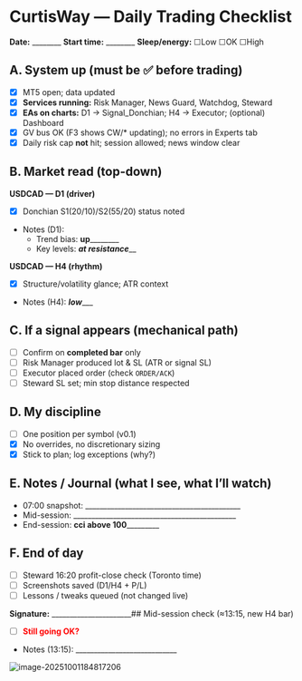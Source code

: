 # CurtisWay — Daily Trading Checklist

**Date:** ________    **Start time:** ________    **Sleep/energy:** ☐Low ☐OK ☐High

## A. System up (must be ✅ before trading)
- [x] MT5 open; data updated
- [x] **Services running:** Risk Manager, News Guard, Watchdog, Steward
- [x] **EAs on charts:** D1 → Signal_Donchian; H4 → Executor; (optional) Dashboard
- [x] GV bus OK (F3 shows CW/* updating); no errors in Experts tab
- [x] Daily risk cap **not** hit; session allowed; news window clear

## B. Market read (top-down)
**USDCAD — D1 (driver)**
- [x] Donchian S1(20/10)/S2(55/20) status noted
- Notes (D1):  
  - Trend bias: ______up______________  
  - Key levels: _________at resistance___________

**USDCAD — H4 (rhythm)**
- [x] Structure/volatility glance; ATR context
- Notes (H4): _________low____________

## C. If a signal appears (mechanical path)
- [ ] Confirm on **completed bar** only
- [ ] Risk Manager produced lot & SL (ATR or signal SL)
- [ ] Executor placed order (check `ORDER/ACK`)
- [ ] Steward SL set; min stop distance respected

## D. My discipline
- [ ] One position per symbol (v0.1)
- [x] No overrides, no discretionary sizing
- [x] Stick to plan; log exceptions (why?)

## E. Notes / Journal (what I see, what I’ll watch)
- 07:00 snapshot: ___________________________________________
- Mid-session: _____________________________________________
- End-session: __________________cci above 100___________________________

## F. End of day
- [ ] Steward 16:20 profit-close check (Toronto time)
- [ ] Screenshots saved (D1/H4 + P/L)
- [ ] Lessons / tweaks queued (not changed live)

**Signature:** ______________________## Mid-session check (≈13:15, new H4 bar)

- [ ] <span style="color:red"><b>Still going OK?</b></span>
- Notes (13:15): ____________________________

![image-20251001184817206](C:\Users\gmurp\AppData\Roaming\Typora\typora-user-images\image-20251001184817206.png)
